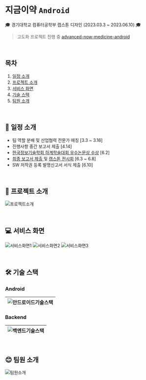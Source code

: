 # 지금이약 `Android`
🎓 경기대학교 컴퓨터공학부 캡스톤 디자인 (2023.03.3 ~ 2023.06.10) 🎓
> 고도화 프로젝트 진행 중 [advanced-now-medicine-android](https://github.com/dev-ant/advanced-now-medicine-android)

</br>

## 목차

1. [일정 소개](#-일정-소개)
2. [프로젝트 소개](#-프로젝트-소개)
3. [서비스 화면](#-서비스-화면)
4. [기술 스택](#%EF%B8%8F-기술-스택)
5. [팀원 소개](#-팀원-소개)


</br>

## 📅 일정 소개
* 팀 역할 분배 및 산업협력 전문가 매칭 [3.3 ~ 3.16]
* 진행사항 중간 보고서 제출 [4.14]
* [한국정보기술학회 하계학술대회 우수논문상 수상](https://github.com/dev-ant/now-medicine-android/files/15003914/default.pdf) [6.2]
* [최종 보고서 제출 ](https://github.com/dev-ant/now-medicine-android/files/15004014/8.masking.pdf) 및 [캡스톤 전시회](https://github.com/dev-ant/now-medicine-android/files/15004019/default.pdf) [6.3 ~ 6.8]
* SW 저작권 등록 발명신고서 서식 제출 [6.10]

</br>

## 💊 프로젝트 소개

![프로젝트소개](https://github.com/Nter-developer/bravo-health-park-android/assets/59863112/ced125c0-094a-4029-acb5-cc622390913c)

</br>

## 💻 서비스 화면

![서비스화면1](https://github.com/Nter-developer/bravo-health-park-android/assets/59863112/8388ce5c-29a4-4f80-ac07-e8be15b2ae29)
![서비스화면2](https://github.com/Nter-developer/bravo-health-park-android/assets/59863112/5fa7c190-b6fa-40b7-a39f-5d78cea761cd)
![서비스화면3](https://github.com/Nter-developer/bravo-health-park-android/assets/59863112/821be039-e100-4391-92b2-1f0e62a95891)

</br>

## 🛠️ 기술 스택

### Android
|![안드로이드기술스택](https://github.com/dev-ant/now-medicine-android/assets/59863112/e4b5246f-b66a-4073-8a8f-8cdb9a8a3751)|
|:---:|

### Backend
|![백엔드기술스택](https://github.com/dev-ant/now-medicine-android/assets/59863112/6a322406-dfc1-450d-b938-3966fb4f7555)|
|:---:|

</br>

## 😊 팀원 소개

![팀원소개](https://github.com/Nter-developer/bravo-health-park-android/assets/59863112/9c24fdca-caa1-4cf9-8743-16e3ebec1efa)

</br>
